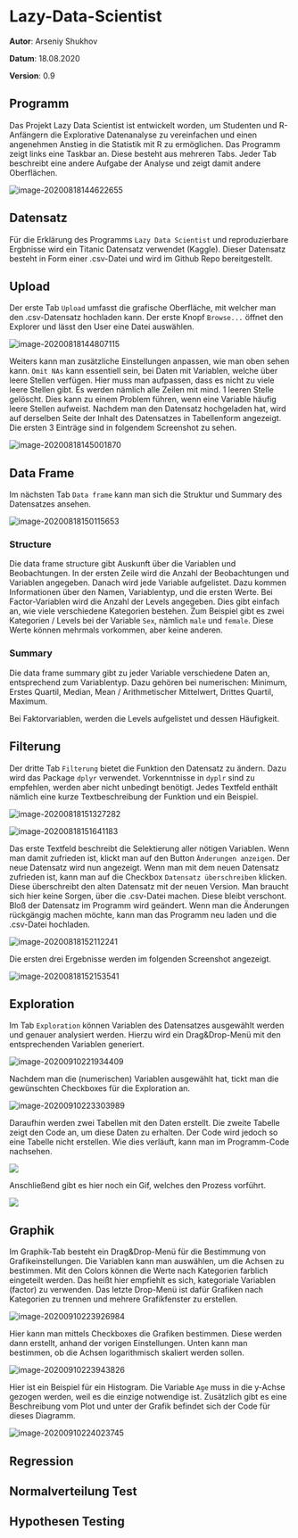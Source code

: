 # Lazy-Data-Scientist
**Autor**: Arseniy Shukhov

**Datum**: 18.08.2020

**Version**: 0.9

## Programm

Das Projekt Lazy Data Scientist ist entwickelt worden, um Studenten und R-Anfängern die Explorative Datenanalyse zu vereinfachen und einen angenehmen Anstieg in die Statistik mit R zu ermöglichen. Das Programm zeigt links eine Taskbar an. Diese besteht aus mehreren Tabs. Jeder Tab beschreibt eine andere Aufgabe der Analyse und zeigt damit andere Oberflächen.

![image-20200818144622655](img/image-20200818144622655.png)

## Datensatz

Für die Erklärung des Programms ``Lazy Data Scientist`` und reproduzierbare Ergbnisse wird ein Titanic Datensatz verwendet (Kaggle). Dieser Datensatz besteht in Form einer .csv-Datei und wird im Github Repo bereitgestellt.  

## Upload

Der erste Tab ``Upload`` umfasst die grafische Oberfläche, mit welcher man den .csv-Datensatz hochladen kann. Der erste Knopf ``Browse...`` öffnet den Explorer und lässt den User eine Datei auswählen. 

![image-20200818144807115](img/image-20200818144807115.png)

Weiters kann man zusätzliche Einstellungen anpassen, wie man oben sehen kann. ``Omit NAs`` kann essentiell sein, bei Daten mit Variablen, welche über leere Stellen verfügen. Hier muss man aufpassen, dass es nicht zu viele leere Stellen gibt. Es werden nämlich alle Zeilen mit mind. 1 leeren Stelle gelöscht. Dies kann zu einem Problem führen, wenn eine Variable häufig leere Stellen aufweist. Nachdem man den Datensatz hochgeladen hat, wird auf derselben Seite der Inhalt des Datensatzes in Tabellenform angezeigt. Die ersten 3 Einträge sind in folgendem Screenshot zu sehen. 

![image-20200818145001870](img/image-20200818145001870.png)

## Data Frame

Im nächsten Tab ``Data frame`` kann man sich die Struktur und Summary des Datensatzes ansehen.

![image-20200818150115653](img/image-20200818150115653.png)

### Structure

Die data frame structure gibt Auskunft über die Variablen und Beobachtungen. In der ersten Zeile wird die Anzahl der Beobachtungen und Variablen angegeben. Danach wird jede Variable aufgelistet. Dazu kommen Informationen über den Namen, Variablentyp, und die ersten Werte. Bei Factor-Variablen wird die Anzahl der Levels angegeben. Dies gibt einfach an, wie viele verschiedene Kategorien bestehen. Zum Beispiel gibt es zwei Kategorien / Levels bei der Variable ``Sex``, nämlich ``male`` und ``female``. Diese Werte können mehrmals vorkommen, aber keine anderen. 

### Summary

Die data frame summary gibt zu jeder Variable verschiedene Daten an, entsprechend zum Variablentyp. Dazu gehören bei numerischen: Minimum, Erstes Quartil, Median, Mean / Arithmetischer Mittelwert, Drittes Quartil, Maximum.

Bei Faktorvariablen, werden die Levels aufgelistet und dessen Häufigkeit.

## Filterung

Der dritte Tab ``Filterung`` bietet die Funktion den Datensatz zu ändern. Dazu wird das Package ``dplyr`` verwendet. Vorkenntnisse in ``dyplr`` sind zu empfehlen, werden aber nicht unbedingt benötigt. Jedes Textfeld enthält nämlich eine kurze Textbeschreibung der Funktion und ein Beispiel. 

![image-20200818151327282](img/image-20200818151327282.png)

![image-20200818151641183](img/image-20200818151641183.png)

Das erste Textfeld beschreibt die Selektierung aller nötigen Variablen. Wenn man damit zufrieden ist, klickt man auf den Button ``Änderungen anzeigen``. Der neue Datensatz wird nun angezeigt. Wenn man mit dem neuen Datensatz zufrieden ist, kann man auf die Checkbox ``Datensatz überschreiben``  klicken. Diese überschreibt den alten Datensatz mit der neuen Version. Man braucht sich hier keine Sorgen, über die .csv-Datei machen. Diese bleibt verschont. Bloß der Datensatz im Programm wird geändert. Wenn man die Änderungen rückgängig machen möchte, kann man das Programm neu laden und die .csv-Datei hochladen.

![image-20200818152112241](img/image-20200818152112241.png)

Die ersten drei Ergebnisse werden im folgenden Screenshot angezeigt.

![image-20200818152153541](img/image-20200818152153541.png)

## Exploration

Im Tab ``Exploration`` können Variablen des Datensatzes ausgewählt werden und genauer analysiert werden. Hierzu wird ein Drag&Drop-Menü mit den entsprechenden Variablen generiert. 

![image-20200910221934409](img/image-20200910221934409.png)

Nachdem man die (numerischen) Variablen ausgewählt hat, tickt man die gewünschten Checkboxes für die Exploration an.

![image-20200910223303989](img/image-20200910223303989.png)

Daraufhin werden zwei Tabellen mit den Daten erstellt. Die zweite Tabelle zeigt den Code an, um diese Daten zu erhalten. Der Code wird jedoch so eine Tabelle nicht erstellen. Wie dies verläuft, kann man im Programm-Code nachsehen.

![](img/image-20200910222526869.png)

Anschließend gibt es hier noch ein Gif, welches den Prozess vorführt.

![](img/exploration.gif)

## Graphik

Im Graphik-Tab besteht ein Drag&Drop-Menü für die Bestimmung von Grafikeinstellungen. Die Variablen kann man auswählen, um die Achsen zu bestimmen. Mit den Colors können die Werte nach Kategorien farblich eingeteilt werden. Das heißt hier empfiehlt es sich, kategoriale Variablen (factor) zu verwenden. Das letzte Drop-Menü ist dafür Grafiken nach Kategorien zu trennen und mehrere Grafikfenster zu erstellen.

![image-20200910223926984](img/image-20200910223926984.png)

Hier kann man mittels Checkboxes die Grafiken bestimmen. Diese werden dann erstellt, anhand der vorigen Einstellungen. Unten kann man bestimmen, ob die Achsen logarithmisch skaliert werden sollen.

![image-20200910223943826](img/image-20200910223943826.png)

Hier ist ein Beispiel für ein Histogram. Die Variable ``Age`` muss in die y-Achse gezogen werden, weil es die einzige notwendige ist. Zusätzlich gibt es eine Beschreibung vom Plot und unter der Grafik befindet sich der Code für dieses Diagramm.

![image-20200910224023745](img/image-20200910224023745.png)

## Regression

## Normalverteilung Test

## Hypothesen Testing

